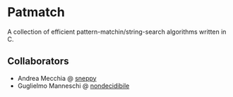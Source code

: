 # Patmatch

A collection of efficient pattern-matchin/string-search algorithms written in C.

## Collaborators

- Andrea Mecchia @ [sneppy](https://github.com/sneppy)
- Guglielmo Manneschi @ [nondecidibile](https://github.com/nondecidibile)